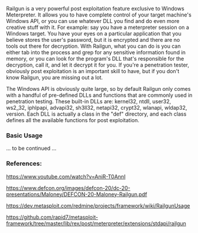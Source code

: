 Railgun is a very powerful post exploitation feature exclusive to Windows Meterpreter. It allows you to have complete control of your target machine's Windows API, or you can use whatever DLL you find and do even more creative stuff with it. For example: say you have a meterpreter session on a Windows target. You have your eyes on a particular application that you believe stores the user's password, but it is encrypted and there are no tools out there for decryption. With Railgun, what you can do is you can either tab into the process and grep for any sensitive information found in memory, or you can look for the program's DLL that's responsible for the decryption, call it, and let it decrypt it for you. If you're a penetration tester, obviously post exploitation is an important skill to have, but if you don't know Railgun, you are missing out a lot.

The Windows API is obviously quite large, so by default Railgun only comes with a handful of pre-defined DLLs and functions that are commonly used in penetration testing. These built-in DLLs are: kernel32, ntdll, user32, ws2_32, iphlpapi, advapi32, sh3ll32, netapi32, crypt32, wlanapi, wldap32, version. Each DLL is actually a class in the "def" directory, and each class defines all the available functions for post exploitation. 

### Basic Usage




... to be continued ...

### References:

https://www.youtube.com/watch?v=AniR-T0AnnI

https://www.defcon.org/images/defcon-20/dc-20-presentations/Maloney/DEFCON-20-Maloney-Railgun.pdf

https://dev.metasploit.com/redmine/projects/framework/wiki/RailgunUsage

https://github.com/rapid7/metasploit-framework/tree/master/lib/rex/post/meterpreter/extensions/stdapi/railgun